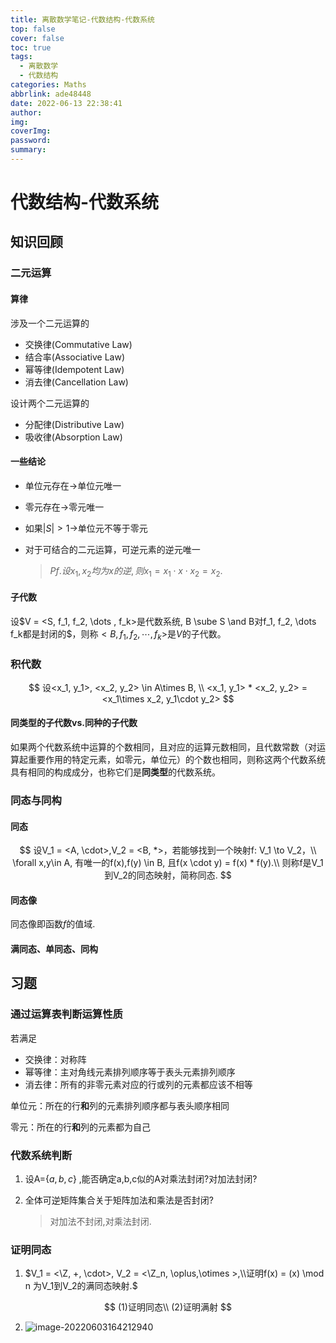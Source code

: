 ```yaml
---
title: 离散数学笔记-代数结构-代数系统
top: false
cover: false
toc: true
tags:
  - 离散数学
  - 代数结构
categories: Maths
abbrlink: ade48448
date: 2022-06-13 22:38:41
author:
img:
coverImg:
password:
summary:
---
```


# 代数结构-代数系统

## 知识回顾

### 二元运算

#### 算律

涉及一个二元运算的

- 交换律(Commutative Law)
- 结合率(Associative Law)
- 幂等律(Idempotent Law)
- 消去律(Cancellation Law)

设计两个二元运算的

- 分配律(Distributive Law)
- 吸收律(Absorption Law)

#### 一些结论

- 单位元存在$\to$单位元唯一

- 零元存在$\to$零元唯一

- 如果$|S| > 1\to$单位元不等于零元

- 对于可结合的二元运算，可逆元素的逆元唯一

  > $Pf.设x_1,x_2均为x的逆, 则x_1 = x_1 \cdot x \cdot x_2 = x_2.$

#### 子代数

设$V = <S, f_1, f_2, \dots , f_k>是代数系统, B \sube S \and B对f_1, f_2, \dots f_k都是封闭的$，则称$<B,f_1, f_2, \cdots, f_k>$是$V$的子代数。

### 积代数

$$
设<x_1, y_1>, <x_2, y_2> \in A\times B, \\ <x_1, y_1> * <x_2, y_2> = <x_1\times x_2, y_1\cdot y_2>
$$



#### 同类型的子代数vs.同种的子代数

如果两个代数系统中运算的个数相同，且对应的运算元数相同，且代数常数（对运算起重要作用的特定元素，如零元，单位元）的个数也相同，则称这两个代数系统具有相同的构成成分，也称它们是**同类型**的代数系统。

### 同态与同构

#### 同态

$$
设V_1 = <A, \cdot>,V_2 = <B, *>，若能够找到一个映射f: V_1 \to V_2，\\ \forall x,y\in A, 有唯一的f(x),f(y) \in B, 且f(x \cdot y) = f(x) * f(y).\\
则称f是V_1到V_2的同态映射，简称同态.
$$

#### 同态像

同态像即函数$f$的值域.

#### 满同态、单同态、同构

## 习题

###  通过运算表判断运算性质

若满足

- 交换律：对称阵
- 幂等律：主对角线元素排列顺序等于表头元素排列顺序
- 消去律：所有的非零元素对应的行或列的元素都应该不相等

单位元：所在的行**和**列的元素排列顺序都与表头顺序相同

零元：所在的行**和**列的元素都为自己

### 代数系统判断

1. 设A=$\{a,b,c\}$ ,能否确定a,b,c似的A对乘法封闭?对加法封闭?

2. 全体可逆矩阵集合关于矩阵加法和乘法是否封闭?

   > 对加法不封闭,对乘法封闭.

### 证明同态

1. $V_1 = <\Z, +, \cdot>, V_2 = <\Z_n, \oplus,\otimes >,\\证明f(x) = (x) \mod n 为V_1到V_2的满同态映射.$

$$
(1)证明同态\\
(2)证明满射
$$

2. ![image-20220603164212940](https://yunzinan-pic-bed.oss-cn-nanjing.aliyuncs.com/2022/05/image-20220603164212940.png)
